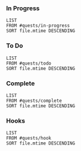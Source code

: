 ---
---

### In Progress

````dataview
LIST
FROM #quests/in-progress
SORT file.mtime DESCENDING
````

### To Do

````dataview
LIST
FROM #quests/todo
SORT file.mtime DESCENDING
````

### Complete

````dataview
LIST
FROM #quests/complete
SORT file.mtime DESCENDING
````

### Hooks

````dataview
LIST
FROM #quests/hook 
SORT file.mtime DESCENDING
````
